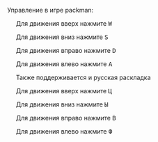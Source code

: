 Управление в игре packman:
<p style="text-indent: 20px;">Для движения вверх нажмите <kbd> W </kbd></p>
<p style="text-indent: 20px;">Для движения вниз нажмите <kbd> S </kbd> </p>
<p style="text-indent: 20px;">Для движения вправо нажмите <kbd> D </kbd></p>
<p style="text-indent: 20px;">Для движения влево нажмите <kbd> A </kbd></p>

<p style="text-indent: 20px;">Также поддерживается и русская раскладка</p>
<p style="text-indent: 20px;">Для движения вверх нажмите <kbd> Ц </kbd></p>
<p style="text-indent: 20px;">Для движения вниз нажмите <kbd> Ы </kbd></p>
<p style="text-indent: 20px;">Для движения вправо нажмите <kbd> В </kbd></p>
<p style="text-indent: 20px;">Для движения влево нажмите <kbd> Ф </kbd></p>
